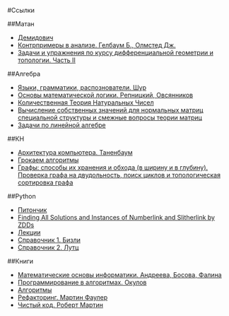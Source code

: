#Ссылки

##Матан
- [Демидович](https://docviewer.yandex.ru/view/1404597948/?*=bsVOCDw6E5fpjqCPnizfZWCw9El7InVybCI6InlhLWRpc2stcHVibGljOi8vTyt3TWtNMm91ZE5zQTNaRTJORXJESkhSZllYd2FXRERvbmtCM0U5d0ZXaFBMbGpFRGtuNjZjUk9vTkZpejBYcXEvSjZicG1SeU9Kb25UM1ZvWG5EYWc9PTov0LrQvdC40LPQuC9kZW1pZG92aWNoX3Nib3JuaWsucGRmIiwidGl0bGUiOiJkZW1pZG92aWNoX3Nib3JuaWsucGRmIiwibm9pZnJhbWUiOmZhbHNlLCJ1aWQiOiIxNDA0NTk3OTQ4IiwidHMiOjE2MTg5NDI4Mzk3NjcsInl1IjoiMTc2OTU2NjAwMTU5NzcyNjA4MSJ9)
- [Контрпримеры в анализе. Гелбаум Б., Олмстед Дж.](https://docviewer.yandex.ru/view/1404597948/?*=WGhosOf%2B%2FbJa18ZtwcZPgculH557InVybCI6InlhLWRpc2stcHVibGljOi8vTyt3TWtNMm91ZE5zQTNaRTJORXJESkhSZllYd2FXRERvbmtCM0U5d0ZXaFBMbGpFRGtuNjZjUk9vTkZpejBYcXEvSjZicG1SeU9Kb25UM1ZvWG5EYWc9PTov0LrQvdC40LPQuC%2FQk9C10LvQsdCw0YPQvCDQkS4sINCe0LvQvNGB0YLQtdC0INCU0LYuINCa0L7QvdGC0YDQv9GA0LjQvNC10YDRiyDQsiDQsNC90LDQu9C40LfQtSAoMTk2NykucGRmIiwidGl0bGUiOiLQk9C10LvQsdCw0YPQvCDQkS4sINCe0LvQvNGB0YLQtdC0INCU0LYuINCa0L7QvdGC0YDQv9GA0LjQvNC10YDRiyDQsiDQsNC90LDQu9C40LfQtSAoMTk2NykucGRmIiwibm9pZnJhbWUiOmZhbHNlLCJ1aWQiOiIxNDA0NTk3OTQ4IiwidHMiOjE2MTg5NDI5NTg1MzksInl1IjoiMTc2OTU2NjAwMTU5NzcyNjA4MSJ9)
- [Задачи и упражнения по курсу дифференциальной геометрии и топологии. Часть II](https://docviewer.yandex.ru/view/1404597948/?*=c%2BeVDHtzPAcKdvOqPIVqmJ4Yvh97InVybCI6InlhLWRpc2stcHVibGljOi8vTyt3TWtNMm91ZE5zQTNaRTJORXJESkhSZllYd2FXRERvbmtCM0U5d0ZXaFBMbGpFRGtuNjZjUk9vTkZpejBYcXEvSjZicG1SeU9Kb25UM1ZvWG5EYWc9PTov0LrQvdC40LPQuC9NYWxha2hhbHpldkZvbWluMi5wZGYiLCJ0aXRsZSI6Ik1hbGFraGFsemV2Rm9taW4yLnBkZiIsIm5vaWZyYW1lIjpmYWxzZSwidWlkIjoiMTQwNDU5Nzk0OCIsInRzIjoxNjE4OTQyNDk3ODMyLCJ5dSI6IjE3Njk1NjYwMDE1OTc3MjYwODEifQ%3D%3D)

##Алгебра
- [Языки, грамматики, распознователи. Шур](https://docviewer.yandex.ru/view/1404597948/?*=zzx0gm0bw6%2BvcLvI5uqpsS1Ev%2Fl7InVybCI6InlhLWRpc2stcHVibGljOi8vTyt3TWtNMm91ZE5zQTNaRTJORXJESkhSZllYd2FXRERvbmtCM0U5d0ZXaFBMbGpFRGtuNjZjUk9vTkZpejBYcXEvSjZicG1SeU9Kb25UM1ZvWG5EYWc9PTov0LrQvdC40LPQuC8xMzI0NjE2X3NjaG9vbGJvb2sucGRmIiwidGl0bGUiOiIxMzI0NjE2X3NjaG9vbGJvb2sucGRmIiwibm9pZnJhbWUiOmZhbHNlLCJ1aWQiOiIxNDA0NTk3OTQ4IiwidHMiOjE2MTg5NDIyNTAyNzQsInl1IjoiMTc2OTU2NjAwMTU5NzcyNjA4MSJ9)
- [Основы математической логики. Репницкий, Овсянников](https://docviewer.yandex.ru/view/1404597948/?*=uYjMyngrtC1FqGx1peWEBM76QtF7InVybCI6InlhLWRpc2stcHVibGljOi8vTyt3TWtNMm91ZE5zQTNaRTJORXJESkhSZllYd2FXRERvbmtCM0U5d0ZXaFBMbGpFRGtuNjZjUk9vTkZpejBYcXEvSjZicG1SeU9Kb25UM1ZvWG5EYWc9PTov0LrQvdC40LPQuC9SZXBuaXRza2l5LnBkZiIsInRpdGxlIjoiUmVwbml0c2tpeS5wZGYiLCJub2lmcmFtZSI6ZmFsc2UsInVpZCI6IjE0MDQ1OTc5NDgiLCJ0cyI6MTYxODk0MjU2NjczMiwieXUiOiIxNzY5NTY2MDAxNTk3NzI2MDgxIn0%3D)
- [Количественная Теория Натуральных Чисел](https://docviewer.yandex.ru/view/1404597948/?*=y%2BfEpLsK7Ae%2FkwEUKrDhIHroVJx7InVybCI6InlhLWRpc2stcHVibGljOi8vTyt3TWtNMm91ZE5zQTNaRTJORXJESkhSZllYd2FXRERvbmtCM0U5d0ZXaFBMbGpFRGtuNjZjUk9vTkZpejBYcXEvSjZicG1SeU9Kb25UM1ZvWG5EYWc9PTov0LrQvdC40LPQuC9Lb2xpY2hfdGVvcl90ZWtzdHZ5aWhfZGFubnlpZS5wZGYiLCJ0aXRsZSI6IktvbGljaF90ZW9yX3Rla3N0dnlpaF9kYW5ueWllLnBkZiIsIm5vaWZyYW1lIjpmYWxzZSwidWlkIjoiMTQwNDU5Nzk0OCIsInRzIjoxNjE4OTQyNDMzOTUwLCJ5dSI6IjE3Njk1NjYwMDE1OTc3MjYwODEifQ%3D%3D)
- [Вычисление собственных значений для нормальных матриц специальной структуры и смежные вопросы теории матриц](https://docviewer.yandex.ru/view/1404597948/?*=sImDwD%2FDWQKkqSx0PIhZDPYK5W17InVybCI6InlhLWRpc2stcHVibGljOi8vTyt3TWtNMm91ZE5zQTNaRTJORXJESkhSZllYd2FXRERvbmtCM0U5d0ZXaFBMbGpFRGtuNjZjUk9vTkZpejBYcXEvSjZicG1SeU9Kb25UM1ZvWG5EYWc9PTov0LrQvdC40LPQuC9BYmRpa2FsaWtvdl9kaXNzZXJ0YXRpb24ucGRmIiwidGl0bGUiOiJBYmRpa2FsaWtvdl9kaXNzZXJ0YXRpb24ucGRmIiwibm9pZnJhbWUiOmZhbHNlLCJ1aWQiOiIxNDA0NTk3OTQ4IiwidHMiOjE2MTg5NDIzNjg4MzQsInl1IjoiMTc2OTU2NjAwMTU5NzcyNjA4MSJ9)
- [Задачи по линейной алгебре](https://docviewer.yandex.ru/view/1404597948/?page=1&*=xZ5Sg0EFV1IvIZA96WFV2CvvMDd7InVybCI6InlhLWRpc2stcHVibGljOi8vTyt3TWtNMm91ZE5zQTNaRTJORXJESkhSZllYd2FXRERvbmtCM0U5d0ZXaFBMbGpFRGtuNjZjUk9vTkZpejBYcXEvSjZicG1SeU9Kb25UM1ZvWG5EYWc9PTov0LrQvdC40LPQuC90YXNrXzM2Mjk5LnBkZiIsInRpdGxlIjoidGFza18zNjI5OS5wZGYiLCJub2lmcmFtZSI6ZmFsc2UsInVpZCI6IjE0MDQ1OTc5NDgiLCJ0cyI6MTYxODk0Mjg4Nzk1OCwieXUiOiIxNzY5NTY2MDAxNTk3NzI2MDgxIn0%3D)

##КН
- [Архитектура компьютера. Таненбаум](https://docviewer.yandex.ru/view/1404597948/?page=3&*=WNTjNjgVzICYO5vpwuLwPa0%2FuBV7InVybCI6InlhLWRpc2stcHVibGljOi8vTyt3TWtNMm91ZE5zQTNaRTJORXJESkhSZllYd2FXRERvbmtCM0U5d0ZXaFBMbGpFRGtuNjZjUk9vTkZpejBYcXEvSjZicG1SeU9Kb25UM1ZvWG5EYWc9PTov0LrQvdC40LPQuC%2FQkNGA0YXQuNGC0LXQutGC0YPRgNCwINC60L7QvNC%2F0YzRjtGC0LXRgNCwX9Ci0LDQvdC10L3QsdCw0YPQvCDQrS7QoV8yMDA3LCA1LdC1INC40LfQtCwgODQ00YEucGRmIiwidGl0bGUiOiLQkNGA0YXQuNGC0LXQutGC0YPRgNCwINC60L7QvNC%2F0YzRjtGC0LXRgNCwX9Ci0LDQvdC10L3QsdCw0YPQvCDQrS7QoV8yMDA3LCA1LdC1INC40LfQtCwgODQ00YEucGRmIiwibm9pZnJhbWUiOmZhbHNlLCJ1aWQiOiIxNDA0NTk3OTQ4IiwidHMiOjE2MTg5NDI5MjIyOTMsInl1IjoiMTc2OTU2NjAwMTU5NzcyNjA4MSJ9)
- [Грокаем алгоритмы](https://disk.yandex.ru/d/PRtFJXRVd1T-KA/%D0%BA%D0%BD%D0%B8%D0%B3%D0%B8/%D0%93%D1%80%D0%BE%D0%BA%D0%B0%D0%B5%D0%BC%20%D0%B0%D0%BB%D0%B3%D0%BE%D1%80%D0%B8%D1%82%D0%BC%D1%8B%20(%20PDFDrive.com%20).pdf?w=1)
- [Графы: способы их хранения и обхода (в ширину и в глубину). Проверка графа на двудольность, поиск циклов и топологическая сортировка графа](https://docviewer.yandex.ru/view/1404597948/?page=1&*=enx4thTtzvChovfpLuxt1lrBeAZ7InVybCI6InlhLWRpc2stcHVibGljOi8vTyt3TWtNMm91ZE5zQTNaRTJORXJESkhSZllYd2FXRERvbmtCM0U5d0ZXaFBMbGpFRGtuNjZjUk9vTkZpejBYcXEvSjZicG1SeU9Kb25UM1ZvWG5EYWc9PTov0LrQvdC40LPQuC83X0dyYWZ5LnBkZiIsInRpdGxlIjoiN19HcmFmeS5wZGYiLCJub2lmcmFtZSI6ZmFsc2UsInVpZCI6IjE0MDQ1OTc5NDgiLCJ0cyI6MTYxODk0MjMxNDUzNCwieXUiOiIxNzY5NTY2MDAxNTk3NzI2MDgxIn0%3D)

##Python
- [Питончик](https://docviewer.yandex.ru/view/1404597948/?*=f0SnY%2FaB1aQNVD5%2BuKloFX3H2WR7InVybCI6InlhLWRpc2stcHVibGljOi8vTyt3TWtNMm91ZE5zQTNaRTJORXJESkhSZllYd2FXRERvbmtCM0U5d0ZXaFBMbGpFRGtuNjZjUk9vTkZpejBYcXEvSjZicG1SeU9Kb25UM1ZvWG5EYWc9PTov0LrQvdC40LPQuC%2FQn9C40YLQvtC90YfQuNC6LmRvY3giLCJ0aXRsZSI6ItCf0LjRgtC%2B0L3Rh9C40LouZG9jeCIsIm5vaWZyYW1lIjpmYWxzZSwidWlkIjoiMTQwNDU5Nzk0OCIsInRzIjoxNjE4OTQzMDU2NjYxLCJ5dSI6IjE3Njk1NjYwMDE1OTc3MjYwODEifQ%3D%3D)
- [Finding All Solutions and Instances of Numberlink and Slitherlink by ZDDs](https://docviewer.yandex.ru/view/1404597948/?*=g2oZVJcwOu7rNH7j5MFH6MM%2FNE57InVybCI6InlhLWRpc2stcHVibGljOi8vTyt3TWtNMm91ZE5zQTNaRTJORXJESkhSZllYd2FXRERvbmtCM0U5d0ZXaFBMbGpFRGtuNjZjUk9vTkZpejBYcXEvSjZicG1SeU9Kb25UM1ZvWG5EYWc9PTov0LrQvdC40LPQuC9hbGdvcml0aG1zLTA1LTAwMTc2LnBkZiIsInRpdGxlIjoiYWxnb3JpdGhtcy0wNS0wMDE3Ni5wZGYiLCJub2lmcmFtZSI6ZmFsc2UsInVpZCI6IjE0MDQ1OTc5NDgiLCJ0cyI6MTYxODk0Mjc5NDMwOSwieXUiOiIxNzY5NTY2MDAxNTk3NzI2MDgxIn0%3D)
- [Лекции](https://disk.yandex.ru/d/PRtFJXRVd1T-KA/%D0%BA%D0%BD%D0%B8%D0%B3%D0%B8/%D0%9C%D0%B0%D1%82%D0%B5%D1%80%D0%B8%D0%B0%D0%BB%D1%8B%20%D0%BF%D0%BE%20Python/%D0%9B%D0%B5%D0%BA%D1%86%D0%B8%D0%B8?w=1)
- [Справочник 1. Бизли](https://disk.yandex.ru/d/PRtFJXRVd1T-KA/%D0%BA%D0%BD%D0%B8%D0%B3%D0%B8/%D0%9C%D0%B0%D1%82%D0%B5%D1%80%D0%B8%D0%B0%D0%BB%D1%8B%20%D0%BF%D0%BE%20Python/%D0%91%D0%B8%D0%B7%D0%BB%D0%B8%20%D0%94.%20-%20Python.%20%D0%9F%D0%BE%D0%B4%D1%80%D0%BE%D0%B1%D0%BD%D1%8B%D0%B9%20%D1%81%D0%BF%D1%80%D0%B0%D0%B2%D0%BE%D1%87%D0%BD%D0%B8%D0%BA%20(4-%D0%B5%20%D0%B8%D0%B7%D0%B4.)%20-%202010.pdf?w=1)
- [Справочник 2. Лутц](https://docviewer.yandex.ru/view/1404597948/?page=2&*=9tlGRSBoI211qmqq6IgcE7xE9eV7InVybCI6InlhLWRpc2stcHVibGljOi8vTyt3TWtNMm91ZE5zQTNaRTJORXJESkhSZllYd2FXRERvbmtCM0U5d0ZXaFBMbGpFRGtuNjZjUk9vTkZpejBYcXEvSjZicG1SeU9Kb25UM1ZvWG5EYWc9PTov0LrQvdC40LPQuC%2FQnNCw0YLQtdGA0LjQsNC70Ysg0L%2FQviBQeXRob24v0JzQsNGA0Log0JvRg9GC0YYgLSDQmNC30YPRh9Cw0LXQvCBQeXRob24gLSA0LdC1INC40LfQtCAtIDIwMTEuZGp2dSIsInRpdGxlIjoi0JzQsNGA0Log0JvRg9GC0YYgLSDQmNC30YPRh9Cw0LXQvCBQeXRob24gLSA0LdC1INC40LfQtCAtIDIwMTEuZGp2dSIsIm5vaWZyYW1lIjpmYWxzZSwidWlkIjoiMTQwNDU5Nzk0OCIsInRzIjoxNjE4OTQzNTYzOTA0LCJ5dSI6IjE3Njk1NjYwMDE1OTc3MjYwODEifQ%3D%3D)

##Книги
- [Математические основы информатики. Андреева, Босова, Фалина](https://docviewer.yandex.ru/view/1404597948/?*=9qREtgVjcVpKy74kMgId33ErQPx7InVybCI6InlhLWRpc2stcHVibGljOi8vTyt3TWtNMm91ZE5zQTNaRTJORXJESkhSZllYd2FXRERvbmtCM0U5d0ZXaFBMbGpFRGtuNjZjUk9vTkZpejBYcXEvSjZicG1SeU9Kb25UM1ZvWG5EYWc9PTov0LrQvdC40LPQuC%2FQnNCw0YLQtdGA0LjQsNC70Ysg0L%2FQviDQoSDQuCDQoSsrL9Ca0L3QuNCz0Lgv0JzQsNGC0LXQvNCw0YLQuNGH0LXRgdC60LjQtSDQvtGB0L3QvtCy0Ysg0LjQvdGE0L7RgNC80LDRgtC40LrQuCDQlS7Qki7QkNC90LTRgNC10LXQstCwIDIwMDUucGRmIiwidGl0bGUiOiLQnNCw0YLQtdC80LDRgtC40YfQtdGB0LrQuNC1INC%2B0YHQvdC%2B0LLRiyDQuNC90YTQvtGA0LzQsNGC0LjQutC4INCVLtCSLtCQ0L3QtNGA0LXQtdCy0LAgMjAwNS5wZGYiLCJub2lmcmFtZSI6ZmFsc2UsInVpZCI6IjE0MDQ1OTc5NDgiLCJ0cyI6MTYxODk0Mzc0MjA3NCwieXUiOiIxNzY5NTY2MDAxNTk3NzI2MDgxIn0%3D)
- [Программирование в алгоритмах. Окулов](https://docviewer.yandex.ru/view/1404597948/?page=1&*=TjBrYsCmJBhu766zIIEOi%2FqDXvl7InVybCI6InlhLWRpc2stcHVibGljOi8vTyt3TWtNMm91ZE5zQTNaRTJORXJESkhSZllYd2FXRERvbmtCM0U5d0ZXaFBMbGpFRGtuNjZjUk9vTkZpejBYcXEvSjZicG1SeU9Kb25UM1ZvWG5EYWc9PTov0LrQvdC40LPQuC%2FQnNCw0YLQtdGA0LjQsNC70Ysg0L%2FQviDQoSDQuCDQoSsrL9Ca0L3QuNCz0Lgv0J7QutGD0LvQvtCyINChLtCcLiDQn9GA0L7Qs9GA0LDQvNC80LjRgNC%2B0LLQsNC90LjQtSDQsiDQsNC70LPQvtGA0LjRgtC80LDRhS5wZGYiLCJ0aXRsZSI6ItCe0LrRg9C70L7QsiDQoS7QnC4g0J%2FRgNC%2B0LPRgNCw0LzQvNC40YDQvtCy0LDQvdC40LUg0LIg0LDQu9Cz0L7RgNC40YLQvNCw0YUucGRmIiwibm9pZnJhbWUiOmZhbHNlLCJ1aWQiOiIxNDA0NTk3OTQ4IiwidHMiOjE2MTg5NDM4MDczMjYsInl1IjoiMTc2OTU2NjAwMTU5NzcyNjA4MSJ9)
- [Алгоритмы](https://docviewer.yandex.ru/view/1404597948/?page=5&*=FRw3Vjll0u%2F27DAHbcEtZL14x5t7InVybCI6InlhLWRpc2stcHVibGljOi8vTyt3TWtNMm91ZE5zQTNaRTJORXJESkhSZllYd2FXRERvbmtCM0U5d0ZXaFBMbGpFRGtuNjZjUk9vTkZpejBYcXEvSjZicG1SeU9Kb25UM1ZvWG5EYWc9PTov0LrQvdC40LPQuC%2FQnNCw0YLQtdGA0LjQsNC70Ysg0L%2FQviDQoSDQuCDQoSsrL9Ca0L3QuNCz0LgvZS1tYXh4X2FsZ28ucGRmIiwidGl0bGUiOiJlLW1heHhfYWxnby5wZGYiLCJub2lmcmFtZSI6ZmFsc2UsInVpZCI6IjE0MDQ1OTc5NDgiLCJ0cyI6MTYxODk0Mzk1NTI1OCwieXUiOiIxNzY5NTY2MDAxNTk3NzI2MDgxIn0%3D)
- [Рефакторинг. Мартин Фаулер](https://docviewer.yandex.ru/view/1404597948/?page=2&*=LkVA114tC50WZ%2BPdL2EsxIG7HCl7InVybCI6InlhLWRpc2stcHVibGljOi8vTyt3TWtNMm91ZE5zQTNaRTJORXJESkhSZllYd2FXRERvbmtCM0U5d0ZXaFBMbGpFRGtuNjZjUk9vTkZpejBYcXEvSjZicG1SeU9Kb25UM1ZvWG5EYWc9PTov0LrQvdC40LPQuC9NYXJ0aW5fRmF1bGVyXy1fUmVmYWt0b3JpbmdfVWx1Y2hzaGVuaWVfU3VzY2hlc3R2dXl1c2NoZWdvX0tvZGEucGRmIiwidGl0bGUiOiJNYXJ0aW5fRmF1bGVyXy1fUmVmYWt0b3JpbmdfVWx1Y2hzaGVuaWVfU3VzY2hlc3R2dXl1c2NoZWdvX0tvZGEucGRmIiwibm9pZnJhbWUiOmZhbHNlLCJ1aWQiOiIxNDA0NTk3OTQ4IiwidHMiOjE2MTg5NDI1Mjg3ODUsInl1IjoiMTc2OTU2NjAwMTU5NzcyNjA4MSJ9)
- [Чистый код. Роберт Мартин](https://docviewer.yandex.ru/view/1404597948/?*=OkKnPbkCZxaDTQsbIauJG1GpvgV7InVybCI6InlhLWRpc2stcHVibGljOi8vTyt3TWtNMm91ZE5zQTNaRTJORXJESkhSZllYd2FXRERvbmtCM0U5d0ZXaFBMbGpFRGtuNjZjUk9vTkZpejBYcXEvSjZicG1SeU9Kb25UM1ZvWG5EYWc9PTov0LrQvdC40LPQuC9Sb2JlcnRfTWFydGluXy1fQ2hpc3R5X0tvZC5wZGYiLCJ0aXRsZSI6IlJvYmVydF9NYXJ0aW5fLV9DaGlzdHlfS29kLnBkZiIsIm5vaWZyYW1lIjpmYWxzZSwidWlkIjoiMTQwNDU5Nzk0OCIsInRzIjoxNjE4OTQyNzAzODU2LCJ5dSI6IjE3Njk1NjYwMDE1OTc3MjYwODEifQ%3D%3D)
